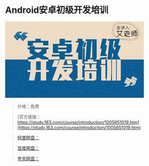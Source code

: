 # Android安卓初级开发培训

![img](../../../assets/study163/free/4c13ceee-baf6-47b3-a260-6743fea99b40.jpg)

> 价格：免费

> [官方链接：https://study.163.com/course/introduction/1005651019.htm](https://study.163.com/course/introduction/1005651019.htm)

> [阿里网盘：]()

> [百度网盘：]()

> [夸克网盘：]()
